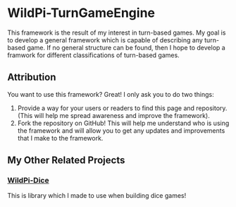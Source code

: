 # WildPi-TurnGameEngine

This framework is the result of my interest in turn-based games. My goal is to develop a general framework which is capable of describing any turn-based game. If no general structure can be found, then I hope to develop a framwork for different classifications of turn-based games.

## Attribution

You want to use this framework? Great! I only ask you to do two things:
1. Provide a way for your users or readers to find this page and repository. (This will help me spread awareness and improve the framework).
2. Fork the repository on GitHub! This will help me understand who is using the framework and will allow you to get any updates and improvements that I make to the framework.

## My Other Related Projects

### [WildPi-Dice](https://alexv-anderson.github.io/WildPi-Dice/)

This is library which I made to use when building dice games!
